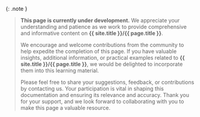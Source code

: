 
{: .note }
> **This page is currently under development.** We appreciate your understanding and patience as we work to provide comprehensive and informative content on **{{ site.title }}/{{ page.title }}**.
>
> We encourage and welcome contributions from the community to help expedite the completion of this page. If you have valuable insights, additional information, or practical examples related to **{{ site.title }}/{{ page.title }}**, we would be delighted to incorporate them into this learning material.
> 
> Please feel free to share your suggestions, feedback, or contributions by contacting us. Your participation is vital in shaping this documentation and ensuring its relevance and accuracy. Thank you for your support, and we look forward to collaborating with you to make this page a valuable resource.